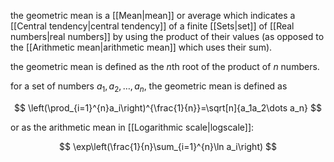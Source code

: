 the geometric mean is a [[Mean|mean]] or average which indicates a [[Central tendency|central tendency]] of a finite [[Sets|set]] of [[Real numbers|real numbers]] by using the product of their values (as opposed to the [[Arithmetic mean|arithmetic mean]] which uses their sum). 

the geometric mean is defined as the $n$th root of the product of $n$ numbers.

for a set of numbers $a_1,a_2,\dots,a_n$, the geometric mean is defined as

$$
\left(\prod_{i=1}^{n}a_i\right)^{\frac{1}{n}}=\sqrt[n]{a_1a_2\dots a_n}
$$

or as the arithmetic mean in [[Logarithmic scale|logscale]]:

$$
\exp\left(\frac{1}{n}\sum_{i=1}^{n}\ln a_i\right)
$$